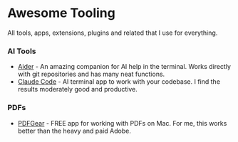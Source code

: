 # Awesome Tooling
All tools, apps, extensions, plugins and related that I use for everything.

### AI Tools
 - [Aider](https://aider.chat/) - An amazing companion for AI help in the terminal. Works directly with git repositories and has many neat functions.
 - [Claude Code](https://docs.anthropic.com/en/docs/agents-and-tools/claude-code/overview) - AI terminal app to work with your codebase. I find the results moderately good and productive.

### PDFs
 - [PDFGear](https://www.pdfgear.com/share/) - FREE app for working with PDFs on Mac. For me, this works better than the heavy and paid Adobe.
